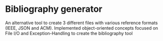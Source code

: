 # Bibliography generator
An alternative tool to create 3 different files with various reference formats (IEEE, JSON and ACM).
Implemented object-oriented concepts focused on File I/O and Exception-Handling to create the bibliography tool

